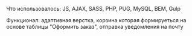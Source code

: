 Что использовалось: JS, AJAX, SASS, PHP, PUG, MySQL, BEM, Gulp

Функционал: адаптивная верстка, корзина которая формируеться на основе таблицы "Оформить заказ", отправка уведомления на почту

